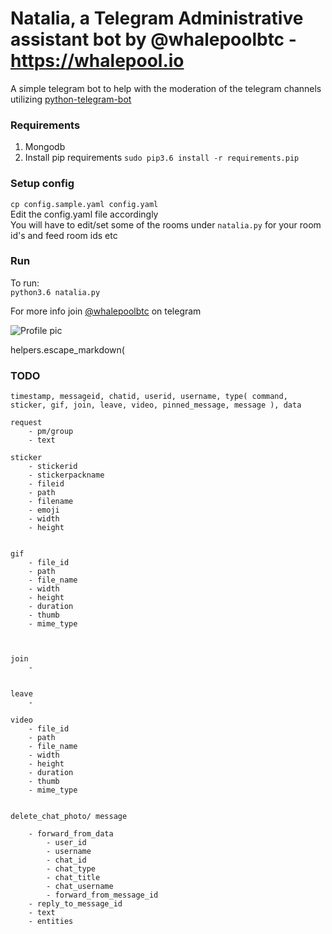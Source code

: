# Natalia, a Telegram Administrative assistant bot by @whalepoolbtc - https://whalepool.io   

A simple telegram bot to help with the moderation of the telegram channels utilizing [python-telegram-bot](https://github.com/python-telegram-bot/python-telegram-bot)


### Requirements
1) Mongodb  
2) Install pip requirements `sudo pip3.6 install -r requirements.pip`    

### Setup config
`cp config.sample.yaml config.yaml`  
Edit the config.yaml file accordingly  
You will have to edit/set some of the rooms under `natalia.py` for your room id's and feed room ids etc  

### Run
To run:  
`python3.6 natalia.py`

For more info join [@whalepoolbtc](https://t.me/whalepoolbtc) on telegram   

![Profile pic](http://i.imgur.com/iIUSRDG.jpg)


 helpers.escape_markdown(
 
### TODO


	timestamp, messageid, chatid, userid, username, type( command, sticker, gif, join, leave, video, pinned_message, message ), data 

	request
		- pm/group
		- text
	
	sticker
		- stickerid
		- stickerpackname 
		- fileid
		- path
		- filename
		- emoji
		- width
		- height
		

	gif 
		- file_id	
		- path
		- file_name		
		- width
		- height
		- duration
		- thumb
		- mime_type
		

	
	join	
		-
	
	
	leave 
		- 

	video 
		- file_id	
		- path
		- file_name		
		- width
		- height
		- duration
		- thumb
		- mime_type

	
	delete_chat_photo/ message

		- forward_from_data
			- user_id
			- username
			- chat_id	
			- chat_type
			- chat_title
			- chat_username
			- forward_from_message_id
		- reply_to_message_id
		- text
		- entities
		
			
		
		
		
